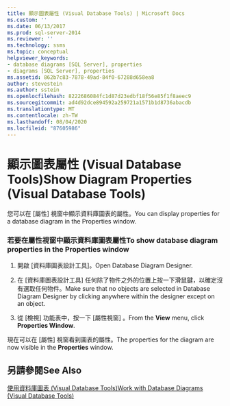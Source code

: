 ```yaml
---
title: 顯示圖表屬性 (Visual Database Tools) | Microsoft Docs
ms.custom: ''
ms.date: 06/13/2017
ms.prod: sql-server-2014
ms.reviewer: ''
ms.technology: ssms
ms.topic: conceptual
helpviewer_keywords:
- database diagrams [SQL Server], properties
- diagrams [SQL Server], properties
ms.assetid: 862b7c83-7878-49ad-84f0-67288d658ea8
author: stevestein
ms.author: sstein
ms.openlocfilehash: 8222686084fc1d87d23edbf18f56e85f1f8aeec9
ms.sourcegitcommit: ad4d92dce894592a259721a1571b1d8736abacdb
ms.translationtype: MT
ms.contentlocale: zh-TW
ms.lasthandoff: 08/04/2020
ms.locfileid: "87605986"
---
```

# <a name="show-diagram-properties-visual-database-tools"></a><span data-ttu-id="d49c0-102">顯示圖表屬性 (Visual Database Tools)</span><span class="sxs-lookup"><span data-stu-id="d49c0-102">Show Diagram Properties (Visual Database Tools)</span></span>
  <span data-ttu-id="d49c0-103">您可以在 [屬性] 視窗中顯示資料庫圖表的屬性。</span><span class="sxs-lookup"><span data-stu-id="d49c0-103">You can display properties for a database diagram in the Properties window.</span></span>  
  
### <a name="to-show-database-diagram-properties-in-the-properties-window"></a><span data-ttu-id="d49c0-104">若要在屬性視窗中顯示資料庫圖表屬性</span><span class="sxs-lookup"><span data-stu-id="d49c0-104">To show database diagram properties in the Properties window</span></span>  
  
1.  <span data-ttu-id="d49c0-105">開啟 [資料庫圖表設計工具]。</span><span class="sxs-lookup"><span data-stu-id="d49c0-105">Open Database Diagram Designer.</span></span>  
  
2.  <span data-ttu-id="d49c0-106">在 [資料庫圖表設計工具] 任何除了物件之外的位置上按一下滑鼠鍵，以確定沒有選取任何物件。</span><span class="sxs-lookup"><span data-stu-id="d49c0-106">Make sure that no objects are selected in Database Diagram Designer by clicking anywhere within the designer except on an object.</span></span>  
  
3.  <span data-ttu-id="d49c0-107">從 [檢視]  功能表中，按一下 [屬性視窗]  。</span><span class="sxs-lookup"><span data-stu-id="d49c0-107">From the **View** menu, click **Properties Window**.</span></span>  
  
 <span data-ttu-id="d49c0-108">現在可以在 [屬性]  視窗看到圖表的屬性。</span><span class="sxs-lookup"><span data-stu-id="d49c0-108">The properties for the diagram are now visible in the **Properties** window.</span></span>  
  
## <a name="see-also"></a><span data-ttu-id="d49c0-109">另請參閱</span><span class="sxs-lookup"><span data-stu-id="d49c0-109">See Also</span></span>  
 [<span data-ttu-id="d49c0-110">使用資料庫圖表 &#40;Visual Database Tools&#41;</span><span class="sxs-lookup"><span data-stu-id="d49c0-110">Work with Database Diagrams &#40;Visual Database Tools&#41;</span></span>](visual-database-tools.md)  
  
  
